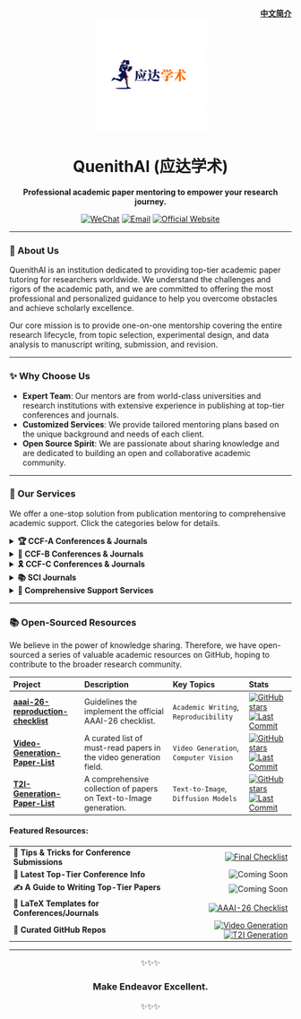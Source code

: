 <div align="right">
  <a href="./README_cn.md"><strong>中文简介</strong></a>
</div>

<div align="center">
  <a href="YOUR_OFFICIAL_WEBSITE_URL">
    <img src="assets/logo_run_cn.png" alt="QuenithAI Logo" width="200" height="200">
  </a>
  <h1>QuenithAI (应达学术)</h1>
  <p>
    <strong>Professional academic paper mentoring to empower your research journey.</strong>
  </p>
  <p>
    <a href="assets/wechat.jpg"><img src="https://img.shields.io/badge/微信-WeChat-green?style=for-the-badge&logo=wechat" alt="WeChat"></a>
    <a href="mailto:christzhaung@gmail.com"><img src="https://img.shields.io/badge/邮箱-Email-blue?style=for-the-badge&logo=gmail" alt="Email"></a>
    <a href=""><img src="https://img.shields.io/badge/官方网站-Website-purple?style=for-the-badge&logo=ReadMe" alt="Official Website"></a>
  </p>
</div>

---

### 📖 About Us

QuenithAI is an institution dedicated to providing top-tier academic paper tutoring for researchers worldwide. We understand the challenges and rigors of the academic path, and we are committed to offering the most professional and personalized guidance to help you overcome obstacles and achieve scholarly excellence.

Our core mission is to provide one-on-one mentorship covering the entire research lifecycle, from topic selection, experimental design, and data analysis to manuscript writing, submission, and revision.

---

### ✨ Why Choose Us

*   **Expert Team**: Our mentors are from world-class universities and research institutions with extensive experience in publishing at top-tier conferences and journals.
*   **Customized Services**: We provide tailored mentoring plans based on the unique background and needs of each client.
*   **Open Source Spirit**: We are passionate about sharing knowledge and are dedicated to building an open and collaborative academic community.

---

### 🎯 Our Services
We offer a one-stop solution from publication mentoring to comprehensive academic support. Click the categories below for details.

<details>
  <summary><strong>🏆 CCF-A Conferences & Journals</strong></summary>
  <p>
    Guidance for top-tier venues like CVPR, ICCV, NeurIPS, ICML, ACL, SIGGRAPH, and beyond.
  </p>
</details>

<details>
  <summary><strong>🏅 CCF-B Conferences & Journals</strong></summary>
  <p>
    Support for highly-recognized conferences such as ECCV, ICLR, WACV, etc.
  </p>
</details>

<details>
  <summary><strong>🎗️ CCF-C Conferences & Journals</strong></summary>
  <p>
    Assistance with reputable conferences including ICIP, ICIG, PRCV, and so on.
  </p>
</details>

<details>
  <summary><strong>📚 SCI Journals</strong></summary>
  <p>
    Mentoring for all SCI journal quartiles: Q1, Q2, Q3, and Q4.
  </p>
</details>

<details>
  <summary><strong>🚀 Comprehensive Support Services</strong></summary>
  <ul>
    <li><strong>💻 Code Reproduction:</strong> We accurately reproduce classic algorithms or the latest research to solidify your research foundation.</li>
    <li><strong>✍️ Paper Polishing:</strong> In-depth polishing by native English-speaking editors and domain experts to offer the best proofreading experience.</li>
    <li><strong>🎓 Further Education Consulting:</strong> Professional guidance on PhD/Master applications, contacting potential supervisors, and personal statement editing.</li>
    <li><strong>📝 Coursework Tutoring:</strong> Mentoring for challenging course projects and programming assignments to help you achieve top grades.</li>
    <li><strong>🤝 Customized 1-on-1 Service:</strong> Tailor-made mentoring plans designed for your specific academic needs.</li>
  </ul>
</details>

---



### 📚 Open-Sourced Resources

We believe in the power of knowledge sharing. Therefore, we have open-sourced a series of valuable academic resources on GitHub, hoping to contribute to the broader research community.

| Project | Description | Key Topics | Stats |
| :--- | :--- | :--- | :--- |
| **[aaai-26-reproduction-checklist](https://github.com/QuenithAI/aaai-26-reproduction-checklist)** | Guidelines the implement the official AAAI-26 checklist. | `Academic Writing`, `Reproducibility` | [![GitHub stars](https://img.shields.io/github/stars/QuenithAI/aaai-26-reproduction-checklist)](https://github.com/QuenithAI/aaai-26-reproduction-checklist/stargazers) [![Last Commit](https://img.shields.io/github/last-commit/QuenithAI/aaai-26-reproduction-checklist)](https://github.com/QuenithAI/aaai-26-reproduction-checklist/commits/main) |
| **[Video-Generation-Paper-List](https://github.com/QuenithAI/Video-Generation-Paper-List)** | A curated list of must-read papers in the video generation field. | `Video Generation`, `Computer Vision` | [![GitHub stars](https://img.shields.io/github/stars/QuenithAI/Video-Generation-Paper-List)](https://github.com/QuenithAI/Video-Generation-Paper-List/stargazers) [![Last Commit](https://img.shields.io/github/last-commit/QuenithAI/Video-Generation-Paper-List)](https://github.com/QuenithAI/Video-Generation-Paper-List/commits/main) |
| **[T2I-Generation-Paper-List](https://github.com/QuenithAI/T2I-Generation-Paper-List)** | A comprehensive collection of papers on Text-to-Image generation. | `Text-to-Image`, `Diffusion Models` | [![GitHub stars](https://img.shields.io/github/stars/QuenithAI/T2I-Generation-Paper-List)](https://github.com/QuenithAI/T2I-Generation-Paper-List/stargazers) [![Last Commit](https://img.shields.io/github/last-commit/QuenithAI/T2I-Generation-Paper-List)](https://github.com/QuenithAI/T2I-Generation-Paper-List/commits/main) |

#### Featured Resources:

<table>
  <tr>
    <td><strong>📝 Tips & Tricks for Conference Submissions</strong></td>
    <td align="right">
      <a href="https://github.com/QuenithAI/aaai-26-reproduction-checklist/blob/main/final-checklist.md">
        <img src="https://img.shields.io/badge/Final Writing-Checklist-blue?style=for-the-badge&logo=github" alt="Final Checklist"/>
      </a>
    </td>
  </tr>
  <tr>
    <td><strong>📅 Latest Top-Tier Conference Info</strong></td>
    <td align="right">
      <img src="https://img.shields.io/badge/Coming-Soon-lightgrey?style=for-the-badge" alt="Coming Soon"/>
    </td>
  </tr>
  <tr>
    <td><strong>✍️ A Guide to Writing Top-Tier Papers</strong></td>
    <td align="right">
      <img src="https://img.shields.io/badge/Coming-Soon-lightgrey?style=for-the-badge" alt="Coming Soon"/>
    </td>
  </tr>
  <tr>
    <td><strong>📂 LaTeX Templates for Conferences/Journals</strong></td>
    <td align="right">
      <a href="https://github.com/QuenithAI/aaai-26-reproduction-checklist">
        <img src="https://img.shields.io/badge/AAAI--26-Checklist-informational?style=for-the-badge&logo=latex" alt="AAAI-26 Checklist"/>
      </a>
    </td>
  </tr>
  <tr>
    <td><strong>🔬 Curated GitHub Repos</strong></td>
    <td align="right">
      <a href="https://github.com/QuenithAI/Video-Generation-Paper-List">
        <img src="https://img.shields.io/badge/Video_Generation-Repo-green?style=for-the-badge&logo=github" alt="Video Generation"/>
      </a>
      <a href="https://github.com/QuenithAI/T2I-Generation-Paper-List">
        <img src="https://img.shields.io/badge/T2I_Generation-Repo-green?style=for-the-badge&logo=github" alt="T2I Generation"/>
      </a>
    </td>
  </tr>
</table>

---

<p align="center">✨✨✨</p>
<h3 align="center">Make Endeavor Excellent.</h3>
<p align="center">✨✨✨</p>
